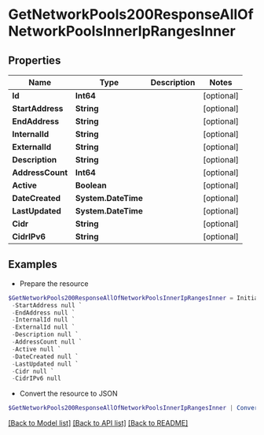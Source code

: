 # GetNetworkPools200ResponseAllOfNetworkPoolsInnerIpRangesInner
## Properties

Name | Type | Description | Notes
------------ | ------------- | ------------- | -------------
**Id** | **Int64** |  | [optional] 
**StartAddress** | **String** |  | [optional] 
**EndAddress** | **String** |  | [optional] 
**InternalId** | **String** |  | [optional] 
**ExternalId** | **String** |  | [optional] 
**Description** | **String** |  | [optional] 
**AddressCount** | **Int64** |  | [optional] 
**Active** | **Boolean** |  | [optional] 
**DateCreated** | **System.DateTime** |  | [optional] 
**LastUpdated** | **System.DateTime** |  | [optional] 
**Cidr** | **String** |  | [optional] 
**CidrIPv6** | **String** |  | [optional] 

## Examples

- Prepare the resource
```powershell
$GetNetworkPools200ResponseAllOfNetworkPoolsInnerIpRangesInner = Initialize-PSOpenAPIToolsGetNetworkPools200ResponseAllOfNetworkPoolsInnerIpRangesInner  -Id null `
 -StartAddress null `
 -EndAddress null `
 -InternalId null `
 -ExternalId null `
 -Description null `
 -AddressCount null `
 -Active null `
 -DateCreated null `
 -LastUpdated null `
 -Cidr null `
 -CidrIPv6 null
```

- Convert the resource to JSON
```powershell
$GetNetworkPools200ResponseAllOfNetworkPoolsInnerIpRangesInner | ConvertTo-JSON
```

[[Back to Model list]](../README.md#documentation-for-models) [[Back to API list]](../README.md#documentation-for-api-endpoints) [[Back to README]](../README.md)

